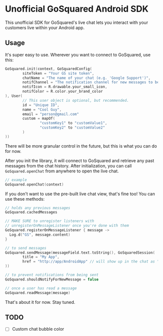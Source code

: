 # Unofficial GoSquared Android SDK

This unofficial SDK for GoSquared's live chat lets you interact with your customers live within your Android app.

## Usage

It's super easy to use. Wherever you want to connect to GoSquared, use this:

```kotlin
GoSquared.init(context, GoSquaredConfig(
        siteToken = "Your GS site token",
        chatName = "The name of your chat (e.g. 'Google Support')",
        notifChannel = "The notification channel for new messages to be sent through",
        notifIcon = R.drawable.your_small_icon,
        notifColor = R.color.your_brand_color
), User(
        // This user object is optional, but recommended.
        id = "Unique ID",
        name = "Cool Guy",
        email = "person@gmail.com"
        custom = mapOf(
                "customKey1" to "customValue1",
                "customKey2" to "customValue2"
        )
))
```

There will be more granular control in the future, but this is what you can do for now.

After you init the library, it will connect to GoSquared and retrieve any past messages from the chat history. After initialization, you can call `GoSquared.openChat` from anywhere to open the live chat.

```kotlin
// example
GoSquared.openChat(context)
```

If you don't want to use the pre-built live chat view, that's fine too! You can use these methods:

```kotlin
// holds any previous messages
GoSquared.cachedMessages

// MAKE SURE to unregister listeners with
// unregisterOnMessageListener once you're done with them
GoSquared.registerOnMessageListener { message ->
  Log.d("GS", message.content)
}

// to send messages
GoSquared.sendMessage(messageField.text.toString(), GoSquaredSession(
        title = "My App",
        href = "http://app/AndroidApp" // will show up in the chat as "from /AndroidApp"
))

// to prevent notifications from being sent
GoSquared.shouldNotifyForNewMessage = false

// once a user has read a message
GoSquared.readMessage(message)
```

That's about it for now. Stay tuned.

## TODO

- [ ] Custom chat bubble color